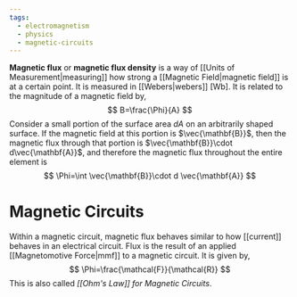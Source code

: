 ```yaml
---
tags:
  - electromagnetism
  - physics
  - magnetic-circuits
---
```


**Magnetic flux** or **magnetic flux density** is a way of [[Units of Measurement|measuring]] how strong a [[Magnetic Field|magnetic field]] is at a certain point. It is measured in [[Webers|webers]] $[\text{Wb}]$. It is related to the magnitude of a magnetic field by,
$$
B=\frac{\Phi}{A}
$$
Consider a small portion of the surface area *$dA$* on an arbitrarily shaped surface. If the magnetic field at this portion is $\vec{\mathbf{B}}$, then the magnetic flux through that portion is $\vec{\mathbf{B}}\cdot d\vec{\mathbf{A}}$, and therefore the magnetic flux throughout the entire element is
$$
\Phi=\int \vec{\mathbf{B}}\cdot d \vec{\mathbf{A}}
$$

# Magnetic Circuits

Within a magnetic circuit, magnetic flux behaves similar to how [[current]] behaves in an electrical circuit. Flux is the result of an applied [[Magnetomotive Force|mmf]] to a magnetic circuit. It is given by,
$$
\Phi=\frac{\mathcal{F}}{\mathcal{R}}
$$
This is also called *[[Ohm's Law]] for Magnetic Circuits*. 